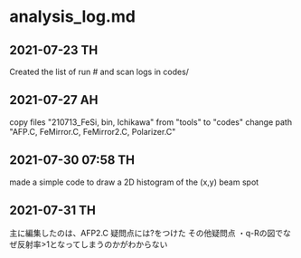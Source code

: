 # analysis_log.md

## 2021-07-23 TH
Created the list of run # and scan logs in codes/

## 2021-07-27 AH
copy files "210713_FeSi, bin, Ichikawa" from "tools" to "codes"
change path "AFP.C, FeMirror.C, FeMirror2.C, Polarizer.C" 

## 2021-07-30 07:58 TH
made a simple code to draw a 2D histogram of the (x,y) beam spot 

## 2021-07-31  TH
主に編集したのは、AFP2.C
疑問点には?をつけた
その他疑問点
・q-Rの図でなぜ反射率>1となってしまうのかがわからない




